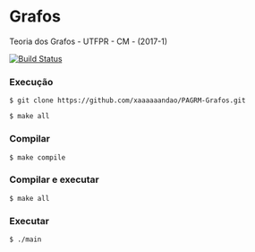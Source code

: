 # Grafos

Teoria dos Grafos - UTFPR - CM - (2017-1)

[![Build Status](https://travis-ci.org/xaaaaaandao/PAGRM-Grafos.svg?branch=master)](https://travis-ci.org/xaaaaaandao/PAGRM-Grafos)

### Execução

```
$ git clone https://github.com/xaaaaaandao/PAGRM-Grafos.git

$ make all
```

### Compilar

```
$ make compile
```

### Compilar e executar

```
$ make all
```

### Executar

```
$ ./main
```
